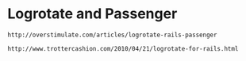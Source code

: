 # Logrotate and Passenger

    http://overstimulate.com/articles/logrotate-rails-passenger
  
    http://www.trottercashion.com/2010/04/21/logrotate-for-rails.html